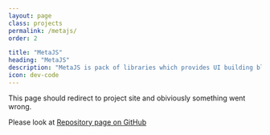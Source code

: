 ```yaml
---
layout: page
class: projects
permalink: /metajs/
order: 2

title: "MetaJS"
heading: "MetaJS"
description: "MetaJS is pack of libraries which provides UI building blocks using web-components and HTML5 features."
icon: dev-code
---
```


This page should redirect to project site and obiviously something went wrong.

Please look at [Repository page on GitHub](https://github.com/metaplatform/metajs)